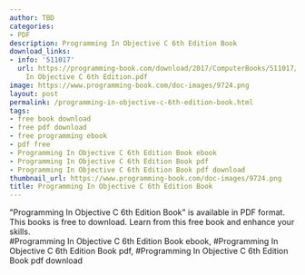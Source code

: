 ```yaml
---
author: TBD
categories:
- PDF
description: Programming In Objective C 6th Edition Book
download_links:
- info: '511017'
  url: https://programming-book.com/download/2017/ComputerBooks/511017/Programming
    In Objective C 6th Edition.pdf
image: https://www.programming-book.com/doc-images/9724.png
layout: post
permalink: /programming-in-objective-c-6th-edition-book.html
tags:
- free book download
- free pdf download
- free programming ebook
- pdf free
- Programming In Objective C 6th Edition Book ebook
- Programming In Objective C 6th Edition Book pdf
- Programming In Objective C 6th Edition Book pdf download
thumbnail_url: https://www.programming-book.com/doc-images/9724.png
title: Programming In Objective C 6th Edition Book
---
```


 
<div class="item-desc text-justify">
  "Programming In Objective C 6th Edition Book" is available in PDF format. This books is free to download. Learn from this free book and enhance your skills.
  <br>
  #Programming In Objective C 6th Edition Book ebook, #Programming In Objective C 6th Edition Book pdf, #Programming In Objective C 6th Edition Book pdf download
</div>